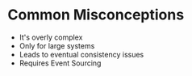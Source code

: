 # Common Misconceptions

<v-clicks>

- It's overly complex
- Only for large systems
- Leads to eventual consistency issues
- Requires Event Sourcing

</v-clicks>